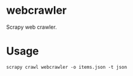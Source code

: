 webcrawler
==========

Scrapy web crawler.

Usage
=====

```
scrapy crawl webcrawler -o items.json -t json
```
